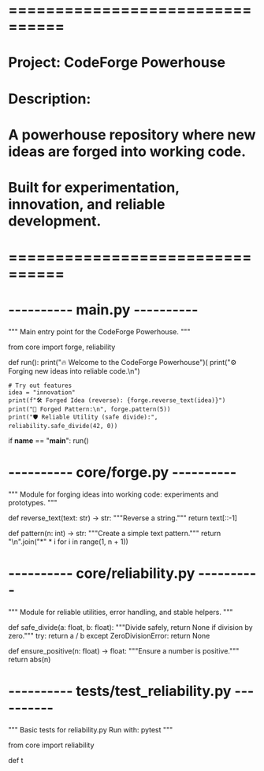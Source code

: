 # ================================
# Project: CodeForge Powerhouse
# Description:
# A powerhouse repository where new ideas are forged into working code.
# Built for experimentation, innovation, and reliable development.
# ================================

# ---------- main.py ----------
"""
Main entry point for the CodeForge Powerhouse.
"""

from core import forge, reliability


def run():
    print("🔥 Welcome to the CodeForge Powerhouse")(
    print("⚙️ Forging new ideas into reliable code.\n")

    # Try out features
    idea = "innovation"
    print(f"🛠️ Forged Idea (reverse): {forge.reverse_text(idea)}")
    print("🧩 Forged Pattern:\n", forge.pattern(5))
    print("🛡️ Reliable Utility (safe divide):", reliability.safe_divide(42, 0))


if __name__ == "__main__":
    run()


# ---------- core/forge.py ----------
"""
Module for forging ideas into working code: experiments and prototypes.
"""

def reverse_text(text: str) -> str:
    """Reverse a string."""
    return text[::-1]

def pattern(n: int) -> str:
    """Create a simple text pattern."""
    return "\n".join("*" * i for i in range(1, n + 1))


# ---------- core/reliability.py ----------
"""
Module for reliable utilities, error handling, and stable helpers.
"""

def safe_divide(a: float, b: float):
    """Divide safely, return None if division by zero."""
    try:
        return a / b
    except ZeroDivisionError:
        return None

def ensure_positive(n: float) -> float:
    """Ensure a number is positive."""
    return abs(n)


# ---------- tests/test_reliability.py ----------
"""
Basic tests for reliability.py
Run with: pytest
"""

from core import reliability

def t
